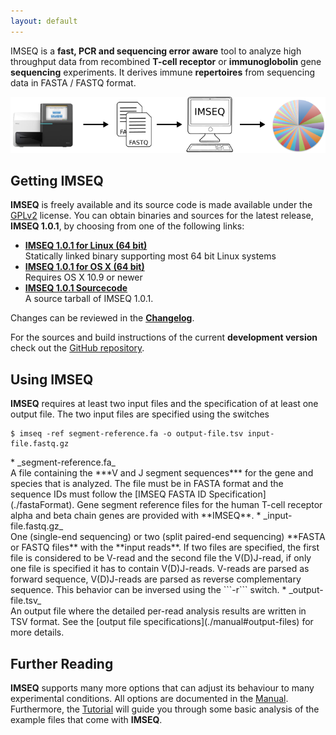 ```yaml
---
layout: default
---
```


IMSEQ is a **fast, PCR and sequencing error aware** tool to analyze high throughput data from recombined **T-cell receptor** or **immunoglobolin** gene **sequencing** experiments. It derives immune **repertoires** from sequencing data in FASTA / FASTQ format.

![IMSEQ Workflow](./images/imseq-flow.png)

## Getting IMSEQ

**IMSEQ** is freely available and its source code is made available under the [GPLv2](http://www.gnu.org/licenses/gpl-2.0.html) license. You can obtain binaries and sources for the latest release, **IMSEQ 1.0.1**, by choosing from one of the following links:

 * [**IMSEQ 1.0.1 for Linux (64 bit)**](https://github.com/lkuchenb/imseq/releases/download/v1.0.1/imseq_1.0.1-linux64.tgz)<br/>Statically linked binary supporting most 64 bit Linux systems
 * [**IMSEQ 1.0.1 for OS X (64 bit)**](https://github.com/lkuchenb/imseq/releases/download/v1.0.1/imseq_1.0.1-mac64.tgz)<br/>Requires OS X 10.9 or newer
 * [**IMSEQ 1.0.1 Sourcecode**](https://github.com/lkuchenb/imseq/releases/download/v1.0.1/seqan-imseq_1.0.1-source.tgz)<br/>A source tarball of IMSEQ 1.0.1. 

Changes can be reviewed in the [**Changelog**](https://github.com/lkuchenb/imseq/releases/).

For the sources and build instructions of the current **development version** check out the [GitHub repository](https://github.com/lkuchenb/imseq).
 
## Using IMSEQ

**IMSEQ** requires at least two input files and the specification of at least one output file. The two input files are specified using the switches

    $ imseq -ref segment-reference.fa -o output-file.tsv input-file.fastq.gz

<p></p>
 * _segment-reference.fa_<br/>A file containing the ***V and J segment sequences*** for the gene and species that is analyzed. The file must be in FASTA format and the sequence IDs must follow the [IMSEQ FASTA ID Specification](./fastaFormat). Gene segment reference files for the human T-cell receptor alpha and beta chain genes are provided with **IMSEQ**.
 * _input-file.fastq.gz_<br/>One (single-end sequencing) or two (split paired-end sequencing) **FASTA or FASTQ files** with the **input reads**. If two files are specified, the first file is considered to be V-read and the second file the V(D)J-read, if only one file is specified it has to contain V(D)J-reads. V-reads are parsed as forward sequence, V(D)J-reads are parsed as reverse complementary sequence. This behavior can be inversed using the ```-r``` switch.
 * _output-file.tsv_<br/>An output file where the detailed per-read analysis results are written in TSV format. See the [output file specifications](./manual#output-files) for more details.

## Further Reading

**IMSEQ** supports many more options that can adjust its behaviour to many experimental conditions. All options are documented in the [Manual](./manual). Furthermore, the [Tutorial](./tutorial) will guide you through some basic analysis of the example files that come with **IMSEQ**.
